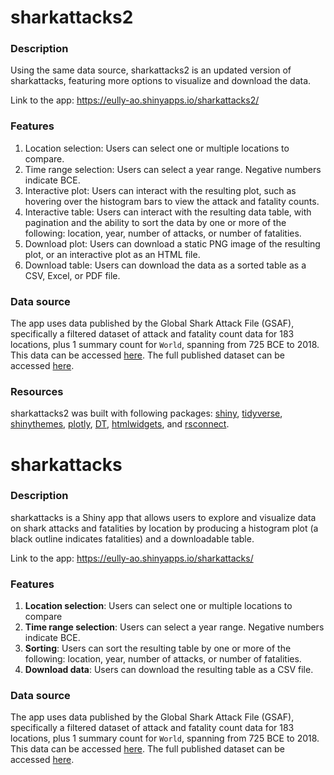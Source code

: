 # sharkattacks2

### Description

Using the same data source, sharkattacks2 is an updated version of sharkattacks, featuring more options to visualize and download the data.

Link to the app: <https://eully-ao.shinyapps.io/sharkattacks2/>

### Features

1.  Location selection: Users can select one or multiple locations to compare.
2.  Time range selection: Users can select a year range. Negative numbers indicate BCE.
3.  Interactive plot: Users can interact with the resulting plot, such as hovering over the histogram bars to view the attack and fatality counts.
4.  Interactive table: Users can interact with the resulting data table, with pagination and the ability to sort the data by one or more of the following: location, year, number of attacks, or number of fatalities.
5.  Download plot: Users can download a static PNG image of the resulting plot, or an interactive plot as an HTML file.
6.  Download table: Users can download the data as a sorted table as a CSV, Excel, or PDF file.

### Data source

The app uses data published by the Global Shark Attack File (GSAF), specifically a filtered dataset of attack and fatality count data for 183 locations, plus 1 summary count for `World`, spanning from 725 BCE to 2018. This data can be accessed [here](https://github.com/owid/owid-datasets/tree/master/datasets/Shark%20attacks%20and%20fatalities%20-%20Global%20Shark%20Attack%20File%20(GSAF)%20(2018)%20). The full published dataset can be accessed [here](https://docs.google.com/spreadsheets/d/1rH3O8JQ1v6tt7swPNbE5B5-AtVr9OtjhhmwpEuBQFbc/edit#gid=1632639634).

### Resources

sharkattacks2 was built with following packages: [shiny](https://shiny.posit.co/), [tidyverse](https://www.tidyverse.org/), [shinythemes](https://rstudio.github.io/shinythemes/), [plotly](https://plotly.com/r/), [DT](https://rstudio.github.io/DT/), [htmlwidgets](https://www.htmlwidgets.org/), and [rsconnect](https://rstudio.github.io/rsconnect/).

# sharkattacks

### Description

sharkattacks is a Shiny app that allows users to explore and visualize data on shark attacks and fatalities by location by producing a histogram plot (a black outline indicates fatalities) and a downloadable table.

Link to the app: <https://eully-ao.shinyapps.io/sharkattacks/>

### Features

1.  **Location selection**: Users can select one or multiple locations to compare
2.  **Time range selection**: Users can select a year range. Negative numbers indicate BCE.
3.  **Sorting**: Users can sort the resulting table by one or more of the following: location, year, number of attacks, or number of fatalities.
4.  **Download data**: Users can download the resulting table as a CSV file.

### Data source

The app uses data published by the Global Shark Attack File (GSAF), specifically a filtered dataset of attack and fatality count data for 183 locations, plus 1 summary count for `World`, spanning from 725 BCE to 2018. This data can be accessed [here](https://github.com/owid/owid-datasets/tree/master/datasets/Shark%20attacks%20and%20fatalities%20-%20Global%20Shark%20Attack%20File%20(GSAF)%20(2018)%20). The full published dataset can be accessed [here](https://docs.google.com/spreadsheets/d/1rH3O8JQ1v6tt7swPNbE5B5-AtVr9OtjhhmwpEuBQFbc/edit#gid=1632639634).

# 
